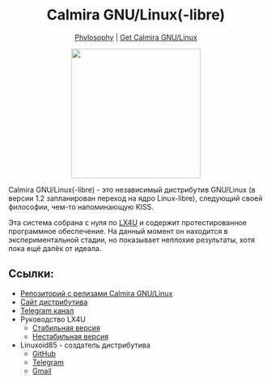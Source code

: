 <h1 align="center">Calmira GNU/Linux(-libre)</h1>
<p align="center"><a href="https://calmiralinux.github.io/phylosophy.html">Phylosophy</a> | <a href="https://github.com/CalmiraLinux/CalmiraLinux/releases">Get Calmira GNU/Linux</a></p>
<p align="center"><img src="https://raw.githubusercontent.com/CalmiraLinux/CalmiraLinux/lx4/v1.2/design/calmira_logo_transparent.png" width=256 height=256 /></p>

Calmira GNU/Linux(-libre) - это независимый дистрибутив GNU/Linux (в версии 1.2
запланирован переход на ядро Linux-libre), следующий своей философии, чем-то
напоминающую KISS.

Эта система собрана с нуля по [LX4U](https://lx4u.ru) и содержит
протестированное программное обеспечение. На данный момент он находится в
экспериментальной стадии, но показывает неплохие результаты, хотя пока ещё далёк
от идеала.

## Ссылки:

- [Репозиторий с релизами Calmira
  GNU/Linux](https://github.com/CalmiraLinux/CalmiraLinux)
- [Сайт дистрибутива](https://calmiralinux.github.io)
- [Telegram канал](https://t.me/calmira_gnu_linux)
- Руководство LX4U
	- [Стабильная версия](https://lx4u.ru/rel/stable)
	- [Нестабильная версия](https://lx4u.ru/dev)
- Linuxoid85 - создатель дистрибутива
	- [GitHub](https://github.com/Linuxoid85)
	- [Telegram](https://t.me/linuxoid85)
	- [Gmail](mailto:linuxoid85@gmail.com)
